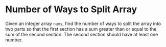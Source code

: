 # Number of Ways to Split Array

Given an integer array `nums`, find the number of ways to split the array into two parts so that the first section has a
sum greater than or equal to the sum of the second section. The second section should have at least one number.
